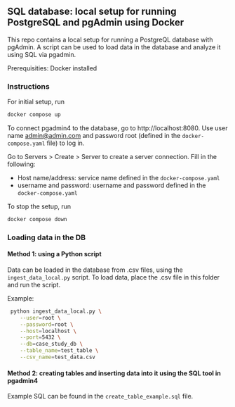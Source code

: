 ## SQL database: local setup for running PostgreSQL and pgAdmin using Docker

This repo contains a local setup for running a PostgreQL database with pgAdmin. A script can be used to load data in the database and analyze it using SQL via pgadmin.

Prerequisities: Docker installed

### Instructions 

For initial setup, run

```bash
docker compose up
```

To connect pgadmin4 to the database, go to http://localhost:8080. Use user name admin@admin.com and password root (defined in the ```docker-compose.yaml``` file) to log in.

Go to Servers > Create > Server to create a server connection. Fill in the following:
- Host name/address: service name defined in the ```docker-compose.yaml```
- username and password: username and password defined in the ```docker-compose.yaml```

To stop the setup, run 

```bash
docker compose down
```

### Loading data in the DB

#### Method 1: using a Python script

Data can be loaded in the database from .csv files, using the ```ingest_data_local.py``` script.
To load data, place the .csv file in this folder and run the script.

Example:
```bash
 python ingest_data_local.py \
    --user=root \
    --password=root \
    --host=localhost \
    --port=5432 \
    --db=case_study_db \
    --table_name=test_table \
    --csv_name=test_data.csv
```

#### Method 2: creating tables and inserting data into it using the SQL tool in pgadmin4

Example SQL can be found in the ```create_table_example.sql``` file.